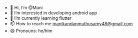 - 👋 Hi, I’m @Mani
- 👀 I’m interested in developing android app 
- 🌱 I’m currently learning flutter
- 📫 How to reach me manikandanmuthusamy48@gmail.com
- 😄 Pronouns: he/him 

<!---
Mani1820/Mani1820 is a ✨ special ✨ repository because its `README.md` (this file) appears on your GitHub profile.
You can click the Preview link to take a look at your changes.
--->
